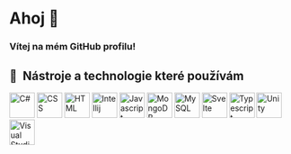 # Ahoj 👋
### Vítej na mém GitHub profilu!

<h2> 🚀 &nbsp;Nástroje a technologie které používám</h2>
<p align="left">
<img src="https://cdn.jsdelivr.net/gh/devicons/devicon@latest/icons/csharp/csharp-original.svg" alt="C#" width="45" height="45" />
<img src="https://cdn.jsdelivr.net/gh/devicons/devicon@latest/icons/css3/css3-original.svg" alt="CSS" width="45" height="45" />
<img src="https://cdn.jsdelivr.net/gh/devicons/devicon@latest/icons/html5/html5-original.svg" alt="HTML" width="45" height="45" />
<img src="https://cdn.jsdelivr.net/gh/devicons/devicon@latest/icons/intellij/intellij-original.svg" alt="Intellij" width="45" height="45" />
<img src="https://cdn.jsdelivr.net/gh/devicons/devicon@latest/icons/javascript/javascript-original.svg" alt="Javascript" width="45" height="45" />
<img src="https://cdn.jsdelivr.net/gh/devicons/devicon@latest/icons/mongodb/mongodb-plain-wordmark.svg" alt="MongoDB" width="45" height="45" />
<img src="https://cdn.jsdelivr.net/gh/devicons/devicon@latest/icons/mysql/mysql-original-wordmark.svg" alt="MySQL" width="45" height="45" />
<img src="https://cdn.jsdelivr.net/gh/devicons/devicon@latest/icons/svelte/svelte-original.svg" alt="Svelte" width="45" height="45" />
<img src="https://cdn.jsdelivr.net/gh/devicons/devicon@latest/icons/typescript/typescript-original.svg" alt="Typescript" width="45" height="45" />
<img src="https://cdn.jsdelivr.net/gh/devicons/devicon@latest/icons/unity/unity-original.svg" alt="Unity" width="45" height="45" />
<img src="https://cdn.jsdelivr.net/gh/devicons/devicon@latest/icons/vscode/vscode-original.svg" alt="Visual Studio Code" width="45" height="45" />
</p>
